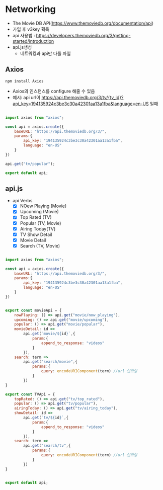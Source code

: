 # Networking
- The Movie DB API(https://www.themoviedb.org/documentation/api)
- 가입 후 v3key 획득
- api 사용법 : https://developers.themoviedb.org/3/getting-started/introduction
- api.js생성
  - 네트워킹과 api만 다룰 파일
## Axios
```!
npm install Axios
```
- Axios의 인스턴스를 configure 해줄 수 있음 
- 예시: api url이 https://api.themoviedb.org/3/tv/{tv_id}?api_key=194135924c3be3c30a42301aa13a1fba&language=en-US 일때 
```js

import axios from "axios";

const api = axios.create({
    baseURL: "https://api.themoviedb.org/3/",
    params:{
        api_key: "194135924c3be3c30a42301aa13a1fba",
        language: "en-US"
    }
})

api.get("tv/popular");

export default api;
```

## api.js 
- api Verbs
  - [x] NOew Playing (Movie)
  - [x] Upcoming (Movie)
  - [x] Top Rated (TV)
  - [x] Popular (TV, Movie)
  - [x] Airing Today(TV)
  - [x] TV Show Detail
  - [x] Movie Detail
  - [x] Search (TV, Movie)
```js

import axios from "axios";

const api = axios.create({
    baseURL: "https://api.themoviedb.org/3/",
    params:{
        api_key: "194135924c3be3c30a42301aa13a1fba",
        language: "en-US"
    }
})


export const movieApi = {
    nowPlaying: () => api.get("movie/now_playing"),
    upcoming: () => api.get("movie/upcoming"),
    popular: () => api.get("movie/popular"),
    movieDetail: id => 
        api.get(`movie/${id}`,{
            param:{
                append_to_response: "videos"
            }
        }),
    search: term => 
        api.get("search/movie",{
            params:{
                query: encodeURIComponent(term) //url 인코딩
            }
        })
}

export const TVApi = {
    topRated: () => api.get("tv/top_rated"),
    popular: () => api.get("tv/popular"),
    airingToday: () => api.get("tv/airing_today"),
    showDetail: id => 
        api.get(`tv/${id}`,{
            param:{
                append_to_response: "videos"
            }
        }),
    search: term => 
        api.get("search/tv",{
            params:{
                query: encodeURIComponent(term) //url 인코딩
            }
        })
}


export default api;


```